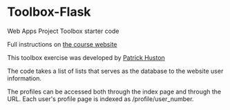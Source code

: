 # Toolbox-Flask
Web Apps Project Toolbox starter code

Full instructions on [the course website](https://sd17spring.github.io//toolboxes/web-apps/)

This toolbox exercise was developed by [Patrick Huston](https://github.com/phuston)

The code takes a list of lists that serves as the database to the website user information.

The profiles can be accessed both through the index page and through the URL. Each user's profile page is indexed as /profile/user_number.
